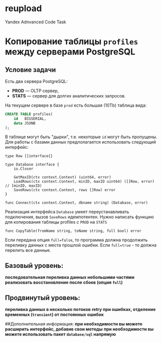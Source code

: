 # reupload
Yandex Adnvanced Code Task

# Копирование таблицы `profiles` между серверами PostgreSQL

## Условие задачи

Есть два сервера PostgreSQL:  
- **PROD** — OLTP сервер,  
- **STATS** — сервер для долгих аналитических запросов.  

На текущем сервере в базе `prod` есть большая (10Tb) таблица вида:

```sql
CREATE TABLE profiles(
    id   BIGSERIAL, 
    data JSONB
);
```

В таблице могут быть "дырки", т.е. некоторые `id` могут быть пропущены.
Для работы с базами данных предполагается использовать следующий интерфейс:

```
type Row []interface{}

type Database interface {
    io.Closer

    GetMaxID(ctx context.Context) (uint64, error)
    LoadRows(ctx context.Context, minID, maxID uint64) ([]Row, error) // [minID, maxID)
    SaveRows(ctx context.Context, rows []Row) error
}

func Connect(ctx context.Context, dbname string) (Database, error)
```

Реализация интерфейса `Database` умеет переустанавливать подключения, вызов `SaveRows` идемпотентен.
Нужно написать функцию для копирования таблицы profiles с `PROD` на `STATS`
```
func CopyTable(fromName string, toName string, full bool) error
```


Если передана опция `full=false`, то программа должна продолжить переливку данных с места прошлой ошибки. Если `full=true` - то должна перелить все данные.

## Базовый уровень:
**последовательная переливка данных небольшими частями**
**реализовать восстановление после сбоев (опция `full`)**

## Продвинутый уровень:
**переливка данных в несколько потоков**
**retry при ошибках, отделение временных (`transient`) от постоянных ошибок**

##Дополнительная информация:
**при необходимости вы можете расширить интерфейс, добавив свои методы**
**при необходимости вы можете использовать пакет `database/sql` напрямую**

